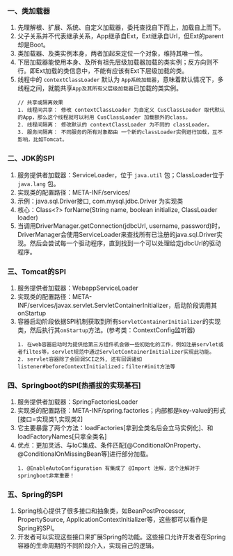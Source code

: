 ### 一、类加载器
1. 先理解根、扩展、系统、自定义加载器，委托查找自下而上，加载自上而下。
2. 父子关系并不代表继承关系，App继承自Ext，Ext继承自Url，但Ext的parent却是Boot。
3. 类加载器、及类实例本身，两者加起来定位一个对象，维持其唯一性。
4. 下层加载器能使用本身、及所有祖先层级加载器加载的类实例；反方向则不行。即Ext加载的类信息中，不能有应该有Ext下层级加载的类。
5. 线程中的 `contextClassLoader` 默认为 `App系统加载器`，意味着默认情况下，多线程之间，就能共享`App及其所有父层级加载器`已加载的类实例。
    ```
    // 共享或隔离效果
    1. 线程间共享： 修改 contextClassLoader 为自定义 CusClassLoader 取代默认的App，那么这个线程就可以利用 CusClassLoader 加载额外的class。
    2. 线程间隔离： 修改默认的 contextClassLoader 为不同的 classLoader。
    3. 服务间隔离： 不同服务的所有对象都由 一个新的classLoader实例进行加载，互不影响，比如Tomcat。
    ```

### 二、JDK的SPI
1. 服务提供者加载器：ServiceLoader，位于 `java.util` 包；ClassLoader位于 `java.lang` 包。
2. 实现类的配置路径：META-INF/services/
3. 示例：java.sql.Driver接口, com.mysql.jdbc.Driver 为实现类
4. 核心：Class<?> forName(String name, boolean initialize, ClassLoader loader)
5. 当调用DriverManager.getConnection(jdbcUrl, username, password)时，DriverManager会使用ServiceLoader来查找所有已注册的java.sql.Driver实现。然后会尝试每一个驱动程序，直到找到一个可以处理给定jdbcUrl的驱动程序。

### 三、Tomcat的SPI
1. 服务提供者加载器：WebappServiceLoader
2. 实现类的配置路径：META-INF/services/javax.servlet.ServletContainerInitializer，启动阶段调用其onStartup
3. 容器启动阶段依据SPI机制获取到所有`ServletContainerInitializer`的实现类，然后执行其`onStartup`方法。(参考类：ContextConfig监听器)
    ```
    1. 在web容器启动时为提供给第三方组件机会做一些初始化的工作，例如注册servlet或者filtes等，servlet规范中通过ServletContainerInitializer实现此功能。
    2. servlet容器除了会回调SCI之外, 还有回调诸如listener#beforeContextInitialized；filter#init方法等
    ```
### 四、Springboot的SPI[热插拔的实现基石]
1. 服务提供者加载器：SpringFactoriesLoader
2. 实现类的配置路径：META-INF/spring.factories；内部都是key-value的形式[接口=实现类1,实现类2]
3. 它主要暴露了两个方法：loadFactories[拿到全类名后会立马实例化]、和loadFactoryNames[只拿全类名]
4. 优点：更加灵活、与IoC集成、条件匹配[@ConditionalOnProperty、@ConditionalOnMissingBean等]进行部分加载。
    ```
    1. @EnableAutoConfiguration 有集成了 @Import 注解，这个注解对于springboot非常重要！
    ```

### 五、Spring的SPI
1. Spring核心提供了很多接口和抽象类，如BeanPostProcessor, PropertySource, ApplicationContextInitializer等，这些都可以看作是Spring的SPI。
2. 开发者可以实现这些接口来扩展Spring的功能。这些接口允许开发者在Spring容器的生命周期的不同阶段介入，实现自己的逻辑。